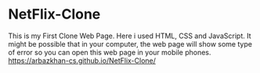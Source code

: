 # NetFlix-Clone

This is my First Clone Web Page. Here i used HTML, CSS and JavaScript.
It might be possible that in your computer, the web page will show some type of error so you can open this web page in your mobile phones.
https://arbazkhan-cs.github.io/NetFlix-Clone/
